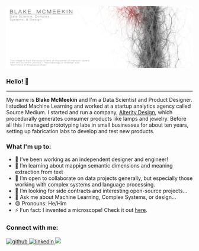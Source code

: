 ![Header of two citation networks from academic journals](https://github.com/thegrandblooms/thegrandblooms/blob/79438adbb8eca30c52230ad8a2aecf83ff3e77c2/GitHub_Header_2.jpg)

### Hello! 👋
---
My name is **Blake McMeekin** and I'm a Data Scientist and Product Designer. I studied Machine Learning and worked at a startup analytics agency called Source Medium. I started and run a company, [Alterity.Design](https://www.alterity.design/), which procedurally generates consumer products like lamps and jewelry. Before all this I managed prototyping labs in small businesses for about ten years, setting up fabrication labs to develop and test new products.

### What I'm up to:

- 🔭 I’ve been working as an independent designer and engineer!
- 🌱 I’m learning about mappign semantic dimensions and meaning extraction from text
- 👯 I’m open to collaborate on data projects generally, but especially those working with complex systems and language processing.
- 🤔 I’m looking for side contracts and interesting open-source projects...
- 💬 Ask me about Machine Learning, Complex Systems, or design...
- 😄 Pronouns: He/Him
- ⚡ Fun fact: I invented a microscope! Check it out [here](https://www.alterity.design/projection-microscope).

### Connect with me:
<a href="https://github.com/thegrandblooms" target="_blank">
<img src=https://img.shields.io/badge/github-%2324292e.svg?&style=for-the-badge&logo=github&logoColor=white alt=github style="margin-bottom: 5px;" />
</a>
<a href="https://linkedin.com/in/blakemcme" target="_blank">
<img src=https://img.shields.io/badge/linkedin-%231E77B5.svg?&style=for-the-badge&logo=linkedin&logoColor=white alt=linkedin style="margin-bottom: 5px;" />
</a>
<a href="mailto:blakemcme@gmail.com" rel="nofollow"><img src= "https://img.shields.io/badge/Gmail-D14836?style=for-the-badge&logo=gmail&logoColor=white" />
</a>

